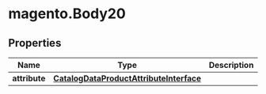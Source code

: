 # magento.Body20

## Properties
Name | Type | Description | Notes
------------ | ------------- | ------------- | -------------
**attribute** | [**CatalogDataProductAttributeInterface**](CatalogDataProductAttributeInterface.md) |  | 


